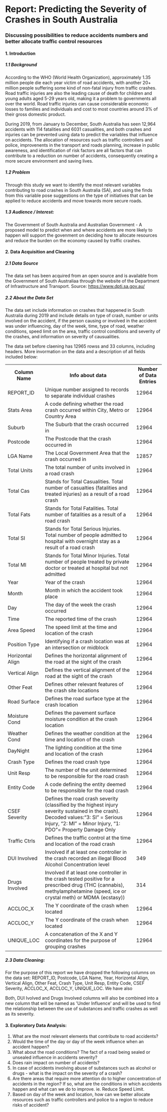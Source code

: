 # Report: Predicting the Severity of Crashes in South Australia  

### Discussing possibilities to reduce accidents numbers and better allocate traffic control resources


#### 1. Introduction 

##### 1.1 Background

According to the WHO (World Health Organization), approximately 1.35 million people die each year victim of road accidents, with another 20+ million people suffering some kind of non-fatal injury from traffic crashes. Road traffic injuries are also the leading cause of death for children and young adults aged 5-29 years old, making it a problem to governments all over the world. Road traffic injuries can cause considerable economic losses to families and individuals and cost to most countries around 3% of their gross domestic product. 

During 2019, from January to December, South Australia has seen 12,964 accidents with 114 fatalities and 6031 casualities, and both crashes and injuries can be prevented using data to predict the variables that influence on accidents. The allocation of resources such as traffic controllers and police, improvenents in the transport and roads planning, increase in public awareness, and identification of risk factors are all factors that can contribute to a reduction on number of accidents, consequently creating a more secure environment and saving lives.

##### 1.2 Problem

Through this study we want to identify the most relevant variables contributing to road crashes in South Australia (SA), and using the finds from this variable pose suggestions on the type of initiatives that can be applied to reduce accidents and move towards more secure roads. 

##### 1.3 Audience / Interest: 

The Government of South Australia and Australian Government - A proposed model to predict when and where accidents are more likely to happen will support the govenment on deciding how to allocate resources and reduce the burden on the economy caused by traffic crashes.



#### 2. Data Acquisition and Cleaning

##### 2.1 Data Source

The data set has been acquired from an open source and is available from the Government of South Australiaa through the website of the Department of Infrastructure and Transport. Source: https://www.dpti.sa.gov.au/

##### 2.2 About the Data Set

The data set include information on crashes that happened in South Australia during 2019 and include details on type of crash, number or units involved on the accident, if the person causing or involved in the accident was under influencing, day of the week, time, type of road, weather conditions, speed limit on the area, traffic control conditions and severity of the crashes, and information on severity of causualities.

The data set before claening has 12965 rowss and 33 columns, including headers. More invormation on the data and a description of all fields included below: 


<table>
  <tr>
  <th left-align> Column Name </th> 
  <th left-align> Info about data</th>
  <th left-align> Number of Data Entries</th>
  </tr>
  <tr>
    <td> REPORT_ID</td>
    <td> Unique number assigned to records to separate individual crashes </td>
    <td> 12964 </td>
  </tr>
  <tr>
    <td>Stats Area</td>
    <td>A code defining whether the road crash occurred within City, Metro or Country Area</td>
    <td> 12964 </td>
  </tr>
  <tr>
    <td> Suburb </td>
    <td> The Suburb that the crash occurred in</td>
    <td>12964 </td>
  </tr>
  <tr>
    <td> Postcode </td>
    <td> The Postcode that the crash occurred in </td>
    <td> 12964 </td>
  </tr>
  <tr>
    <td> LGA Name </td>
    <td> The Local Government Area that the crash occurred in</td>
    <td> 12857 </td>
  </tr>
  <tr>
    <td> Total Units </td>
    <td> The total number of units involved in a road crash</td>
    <td> 12964 </td>
  </tr>
<tr>
    <td> Total Cas </td>
    <td> Stands for Total Casualities. Total number of casualties (fatalities and treated injuries) as a result of a road crash</td>
    <td> 12964 </td>
  </tr>
<tr>
    <td> Total Fats </td>
    <td> Stands for Total Fatalities. Total number of fatalities as a result of a road crash</td>
    <td> 12964 </td>
  </tr>
<tr>
    <td> Total SI </td>
    <td> Stands for Total Serious Injuries. Total number of people admitted to hospital with overnight stay as a result of a road crash</td>
    <td> 12964 </td>
  </tr>
<tr>
    <td> Total MI </td>
    <td> Stands for Total Minor Injuries. Total number of people treated by private doctor or treated at hospital but not admitted</td>
    <td> 12964 </td>
  </tr>
<tr>
    <td> Year </td>
    <td> Year of the crash</td>
    <td> 12964 </td>
  </tr>
<tr>
    <td> Month </td>
    <td> Month in which the accident took place</td>
    <td> 12964 </td>
  </tr>
<tr>
    <td> Day </td>
    <td> The day of the week the crash occurred </td>
    <td> 12964 </td>
  </tr>
<tr>
    <td> Time </td>
    <td> The reported time of the crash </td>
    <td> 12964 </td>
  </tr>
<tr>
    <td> Area Speed </td>
    <td> The speed limit at the time and location of the crash </td>
    <td> 12964 </td>
  </tr>
<tr>
    <td> Position Type </td>
    <td> Identifying if a crash location was at an intersection or midblock </td>
    <td> 12964 </td>
  </tr>
<tr>
    <td> Horizontal Align </td>
    <td> Defines the horizontal alignment of the road at the sight of the crash </td>
    <td> 12964 </td>
  </tr>
<tr>
    <td> Vertical Align </td>
    <td> Defines the vertical alignment of the road at the sight of the crash </td>
    <td> 12964 </td>
  </tr>
 <tr>
    <td> Other Feat </td>
    <td> Defines other relevant features of the crash site locations </td>
    <td> 12964 </td>
  </tr>
 <tr>
    <td> Road Surface </td>
    <td> Defines the road surface type at the crash location</td>
    <td> 12964 </td>
  </tr>
 <tr>
    <td> Moisture Cond </td>
    <td> Defines the pavement surface moisture condition at the crash location</td>
    <td> 12964 </td>
  </tr>  
<tr>
    <td> Weather Cond </td>
    <td> Defines the weather condition at the time and location of the crash </td>
    <td> 12964 </td>
  </tr>  
<tr>
    <td> DayNight </td>
    <td> The lighting condition at the time and location of the crash </td>
    <td> 12964 </td>
  </tr>  
<tr>
    <td> Crash Type </td>
    <td> Defines the road crash type </td>
    <td> 12964 </td>
  </tr>  
<tr>
    <td> Unit Resp </td>
    <td> The number of the unit determined to be responsible for the road crash </td>
    <td> 12964 </td>
  </tr>  
<tr>
    <td> Entity Code </td>
    <td> A code defining the entity deemed to be responsible for the road crash</td>
    <td> 12964 </td>
  </tr>  
<tr>
    <td> CSEF Severity </td>
    <td>Defines the road crash severity (classified by the highest injury severity sustained in the crash). Decoded values:“3: SI” = Serious Injury, “2: MI” = Minor Injury, “1: PDO”= Property Damage Only </td>
    <td> 12964 </td>
  </tr>  
<tr>
    <td> Traffic Ctrls </td>
    <td> Defines the traffic control at the time and location of the road crash </td>
    <td> 12964 </td>
  </tr>  
<tr>
    <td> DUI Involved </td>
    <td> Involved if at least one controller in the crash recorded an illegal Blood Alcohol Concentration level</td>
    <td> 349 </td>
  </tr>  
<tr>
<tr>  
    <td> Drugs Involved </td>
    <td> Involved if at least one controller in the crash tested positive for a prescribed drug (THC (cannabis), methylamphetamine (speed, ice or crystal meth) or MDMA (ecstasy))</td>
    <td> 314 </td>
  </tr>  
<tr> 
    <td> ACCLOC_X  </td>
    <td> The Y coordinate of the crash when located</td>
    <td> 12964 </td>
  </tr>  
<tr>
    <td> ACCLOC_Y</td>
    <td> The Y coordinate of the crash when located</td>
    <td> 12964 </td>
  </tr>  
<tr>
    <td> UNIQUE_LOC  </td>
    <td> A concatenation of the X and Y coordinates for the purpose of grouping crashes</td>
    <td> 12964 </td>
  </tr>  
</table>


##### 2.3 Data Cleaning:

For the purpose of this report we have dropped the following columns on the data set: REPORT_ID, Postcode, LGA Name, Year, Horizontal Align, Vertical Align, Other Feat, Crash Type, Unit Resp, Entity Code, CSEF Severity, ACCLOC_X, ACCLOC_Y, UNIQUE_LOC. We have also 

Both, DUI Ivolved and Drugs Involved columns will also be combined into a new column that will be named as 'Under Influence' and will be used to find the relationship between the use of substances and traffic crashes as well as its severity. 


#### 3. Exploratory Data Analysis: 


<ol>
  <li>What are the most relevant elements that contribute to road accidents?</li>
  <li>Would the time of the day or day of the week influence when an accident happen?</li>
  <li>What about the road conditions? The fact of a road being sealed or unsealed influence in accidents severity?</li>
<li>Does rain impact on number of accidents?</li>
<li>In case of accidents involving abuse of substances such as alcohol or drugs - what is the impact on the severity of a crash?</li>
<li>Are there areas that require more attention do to higher concentration of accidents in the region? If so, what are the conditions in which accidents happen and what can we do to improve. ie. Reduce Speed Limit.</li>
<li>Based on day of the week and location, how can we better allocate resources such as traffic controllers and police to a region to reduce risks of accident?</li>
</ol>


